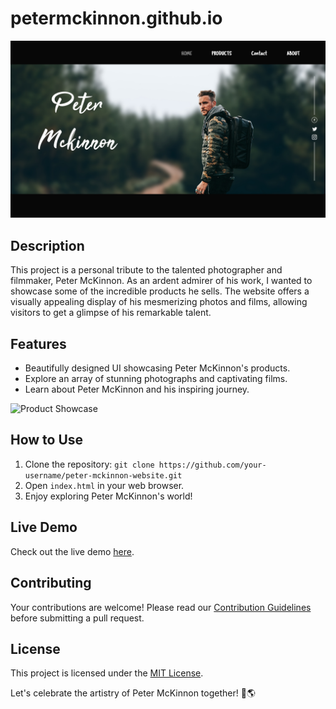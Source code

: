 # petermckinnon.github.io


![Peter McKinnon Website](peter%20mck%20stocks/website%20screenshot.jpg)

## Description
This project is a personal tribute to the talented photographer and filmmaker, Peter McKinnon. As an ardent admirer of his work, I wanted to showcase some of the incredible products he sells. The website offers a visually appealing display of his mesmerizing photos and films, allowing visitors to get a glimpse of his remarkable talent.

## Features
- Beautifully designed UI showcasing Peter McKinnon's products.
- Explore an array of stunning photographs and captivating films.
- Learn about Peter McKinnon and his inspiring journey.

![Product Showcase](./product_showcase.gif)

## How to Use
1. Clone the repository: `git clone https://github.com/your-username/peter-mckinnon-website.git`
2. Open `index.html` in your web browser.
3. Enjoy exploring Peter McKinnon's world!

## Live Demo
Check out the live demo [here](https://your-username.github.io/peter-mckinnon-website).

## Contributing
Your contributions are welcome! Please read our [Contribution Guidelines](CONTRIBUTING.md) before submitting a pull request.

## License
This project is licensed under the [MIT License](LICENSE).

Let's celebrate the artistry of Peter McKinnon together! 📸🌎
